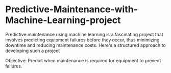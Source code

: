 # Predictive-Maintenance-with-Machine-Learning-project
Predictive maintenance using machine learning is a fascinating project that involves predicting equipment failures before they occur, thus minimizing downtime and reducing maintenance costs. Here's a structured approach to developing such a project



Objective: Predict when maintenance is required for equipment to prevent failures.

